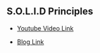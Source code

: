 ## S.O.L.I.D Principles

- [Youtube Video Link](https://youtu.be/fvNTJang7l4)

- [Blog Link](https://medium.flutterdevs.com/s-o-l-i-d-principles-in-dart-e6c0c8d1f8f1)